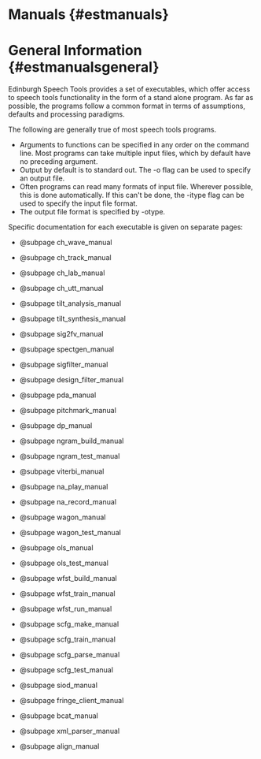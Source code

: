 Manuals {#estmanuals}
=========================

# General Information {#estmanualsgeneral}

Edinburgh Speech Tools provides a set of executables, which
offer access to speech tools functionality in the form of a stand
alone program. As far as possible, the  programs follow a common
format in terms of assumptions, defaults and processing paradigms.

The following are generally true of most speech tools programs.

  - Arguments to functions can be specified in any order on the command line. Most programs can take multiple input files, which by default have no preceding argument.
  - Output by default is to standard out. The -o flag can be used to specify an output file.
  - Often programs can read many formats of input file.
    Wherever possible, this is done automatically. If this can't be done, the
    -itype flag can be used to specify the input file format.
  - The output file format is specified by -otype.

Specific documentation for each executable is given on separate pages:

  - @subpage ch_wave_manual
  - @subpage ch_track_manual
  - @subpage ch_lab_manual
  - @subpage ch_utt_manual

  - @subpage tilt_analysis_manual
  - @subpage tilt_synthesis_manual

  - @subpage sig2fv_manual
  - @subpage spectgen_manual
  - @subpage sigfilter_manual
  - @subpage design_filter_manual
  - @subpage pda_manual
  - @subpage pitchmark_manual

  - @subpage dp_manual
  - @subpage ngram_build_manual
  - @subpage ngram_test_manual
  - @subpage viterbi_manual

  - @subpage na_play_manual
  - @subpage na_record_manual

  - @subpage wagon_manual
  - @subpage wagon_test_manual
  - @subpage ols_manual
  - @subpage ols_test_manual

  - @subpage wfst_build_manual
  - @subpage wfst_train_manual
  - @subpage wfst_run_manual

  - @subpage scfg_make_manual
  - @subpage scfg_train_manual
  - @subpage scfg_parse_manual
  - @subpage scfg_test_manual

  - @subpage siod_manual
  - @subpage fringe_client_manual
  - @subpage bcat_manual
  - @subpage xml_parser_manual
	
  - @subpage align_manual

